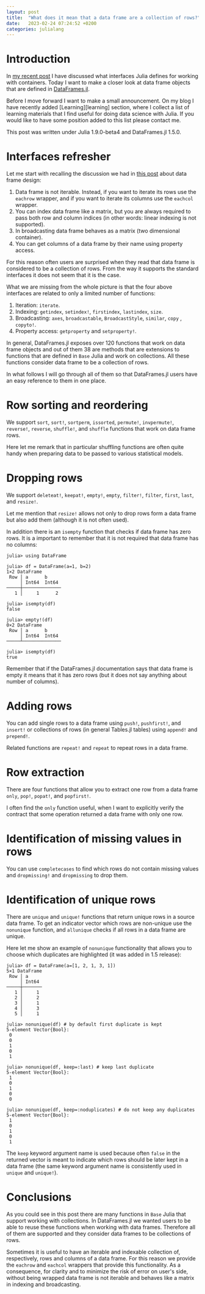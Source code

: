 ```yaml
---
layout: post
title:  "What does it mean that a data frame are a collection of rows?"
date:   2023-02-24 07:24:52 +0200
categories: julialang
---
```


# Introduction

In [my recent post][post] I have discussed what interfaces Julia defines for
working with containers. Today I want to make a closer look at data frame
objects that are defined in [DataFrames.jl][df].

Before I move forward I want to make a small announcement. On my blog I have
recently added [Learning][learning] section, where I collect a list of learning
materials that I find useful for doing data science with Julia. If you would
like to have some position added to this list please contact me.

This post was written under Julia 1.9.0-beta4 and DataFrames.jl 1.5.0.

# Interfaces refresher

Let me start with recalling the discussion we had in [this post][post] about
data frame design:

1. Data frame is not iterable. Instead, if you want to iterate its rows
   use the `eachrow` wrapper, and if you want to iterate its columns use the
   `eachcol` wrapper.
2. You can index data frame like a matrix, but you are always required to pass
   both row and column indices (in other words: linear indexing is not
   supported).
3. In broadcasting data frame behaves as a matrix (two dimensional container).
4. You can get columns of a data frame by their name using property access.

For this reason often users are surprised when they read that data frame
is considered to be a collection of rows. From the way it supports the
standard interfaces it does not seem that it is the case.

What we are missing from the whole picture is that the four above interfaces are
related to only a limited number of functions:

1. Iteration: `iterate`.
2. Indexing: `getindex`, `setindex!`, `firstindex`, `lastindex`, `size`.
3. Broadcasting: `axes`, `broadcastable`, `BroadcastStyle`, `similar`,
   `copy` , `copyto!`.
4. Property access: `getproperty` and `setproperty!`.

In general, DataFrames.jl exposes over 120 functions that work on data frame
objects and out of them 38 are methods that are extensions to functions
that are defined in `Base` Julia and work on collections. All these functions
consider data frame to be a collection of rows.

In what follows I will go through all of them so that DataFrames.jl users have
an easy reference to them in one place.

# Row sorting and reordering

We support `sort`, `sort!`, `sortperm`, `issorted`, `permute!`, `invpermute!`,
`reverse!`, `reverse`, `shuffle!`, and `shuffle` functions that work on data
frame rows.

Here let me remark that in particular shuffling functions are often quite handy
when preparing data to be passed to various statistical models.

# Dropping rows

We support `deleteat!`, `keepat!`, `empty!`, `empty`, `filter!`, `filter`,
`first`, `last`, and `resize!`.

Let me mention that `resize!` allows not only to drop rows form a data frame
but also add them (although it is not often used).

In addition there is an `isempty` function that checks if data frame has zero
rows. It is a important to remember that it is not required that data frame
has no columns:

```
julia> using DataFrame

julia> df = DataFrame(a=1, b=2)
1×2 DataFrame
 Row │ a      b
     │ Int64  Int64
─────┼──────────────
   1 │     1      2

julia> isempty(df)
false

julia> empty!(df)
0×2 DataFrame
 Row │ a      b
     │ Int64  Int64
─────┴──────────────

julia> isempty(df)
true
```

Remember that if the DataFrames.jl documentation says that data frame is empty
it means that it has zero rows (but it does not say anything about number of
columns).

# Adding rows

You can add single rows to a data frame using `push!`, `pushfirst!`, and
`insert!` or collections of rows (in general Tables.jl tables) using
`append!` and `prepend!`.

Related functions are `repeat!` and `repeat` to repeat rows in a data frame.

# Row extraction

There are four functions that allow you to extract one row from a data frame
`only`, `pop!`, `popat!`, and `popfirst!`.

I often find the `only` function useful, when I want to explicitly verify
the contract that some operation returned a data frame with only one row.

# Identification of missing values in rows

You can use `completecases` to find which rows do not contain missing values
and `dropmissing!` and `dropmissing` to drop them.

# Identification of unique rows

There are `unique` and `unique!` functions that return unique rows in a
source data frame. To get an indicator vector which rows are non-unique use
the `nonunique` function, and `allunique` checks if all rows in a data frame
are unique.

Here let me show an example of `nonunique` functionality that allows you to
choose which duplicates are highlighted (it was added in 1.5 release):

```
julia> df = DataFrame(a=[1, 2, 1, 3, 1])
5×1 DataFrame
 Row │ a
     │ Int64
─────┼───────
   1 │     1
   2 │     2
   3 │     1
   4 │     3
   5 │     1

julia> nonunique(df) # by default first duplicate is kept
5-element Vector{Bool}:
 0
 0
 1
 0
 1

julia> nonunique(df, keep=:last) # keep last duplicate
5-element Vector{Bool}:
 1
 0
 1
 0
 0

julia> nonunique(df, keep=:noduplicates) # do not keep any duplicates
5-element Vector{Bool}:
 1
 0
 1
 0
 1
```

The `keep` keyword argument name is used because often `false` in the returned
vector is meant to indicate which rows should be later kept in a data frame
(the same keyword argument name is consistently used in `unique` and `unique!`).

# Conclusions

As you could see in this post there are many functions in `Base` Julia that
support working with collections. In DataFrames.jl we wanted users to be able
to reuse these functions when working with data frames. Therefore all of them
are supported and they consider data frames to be collections of rows.

Sometimes it is useful to have an iterable and indexable collection of,
respectively, rows and columns of a data frame. For this reason we provide the
`eachrow` and `eachcol` wrappers that provide this functionality. As a
consequence, for clarity and to minimize the risk of error on user's side,
without being wrapped data frame is not iterable and behaves like a matrix in
indexing and broadcasting.

[post]: https://bkamins.github.io/julialang/2023/02/03/iterable.html
[df]: https://github.com/JuliaData/DataFrames.jl
[learn]: https://bkamins.github.io/learning/